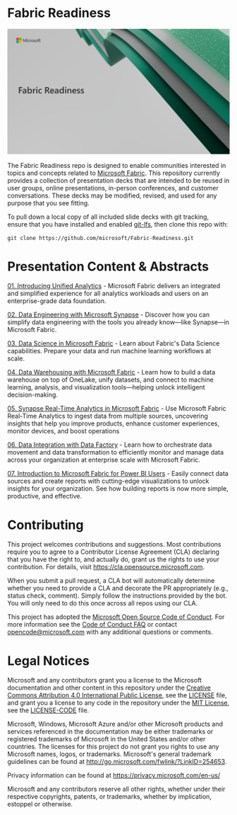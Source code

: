 # Fabric Readiness

![logo](./assets/logo.png)

The Fabric Readiness repo is designed to enable communities interested in topics and concepts related to [Microsoft Fabric](https://www.microsoft.com/en/microsoft-fabric/).  This repository currently provides a collection of presentation decks that are intended to be reused in user groups, online presentations, in-person conferences, and customer conversations.  These decks may be modified, revised, and used for any purpose that you see fitting.

To pull down a local copy of all included slide decks with git tracking, ensure that you have installed and enabled [git-lfs](https://git-lfs.com/), then clone this repo with:

```
git clone https://github.com/microsoft/Fabric-Readiness.git
```

# Presentation Content & Abstracts

[01. Introducing Unified Analytics](./presentations/01.%20Introducing%20Unified%20Analytics.pptx) - Microsoft Fabric delivers an integrated and simplified experience for all analytics workloads and users on an enterprise-grade data foundation.

[02. Data Engineering with Microsoft Synapse](./presentations/02.%20Data%20Engineering%20with%20Microsoft%20Synapse.pptx) - Discover how you can simplify data engineering with the tools you already know—like Synapse—in Microsoft Fabric.

[03. Data Science in Microsoft Fabric](./presentations/03.%20Data%20Science%20in%20Microsoft%20Fabric.pptx) - Learn about Fabric's Data Science capabilities. Prepare your data and run machine learning workflows at scale.

[04. Data Warehousing with Microsoft Fabric](./presentations/04.%20Data%20Warehousing%20with%20Microsoft%20Fabric.pptx) - Learn how to build a data warehouse on top of OneLake, unify datasets, and connect to machine learning, analysis, and visualization tools—helping unlock intelligent decision-making.

[05. Synapse Real-Time Analytics in Microsoft Fabric](/presentations/05.%20Synapse%20Real-Time%20Analytics%20in%20Microsoft%20Fabric.pptx) - Use Microsoft Fabric Real-Time Analytics to ingest data from multiple sources, uncovering insights that help you improve products, enhance customer experiences, monitor devices, and boost operations

[06. Data Integration with Data Factory](./presentations/06.%20Data%20Integration%20with%20Data%20Factory.pptx) - Learn how to orchestrate data movement and data transformation to efficiently monitor and manage data across your organization at enterprise scale with Microsoft Fabric.

[07. Introduction to Microsoft Fabric for Power BI Users](./presentations/07.%20Introduction%20to%20Microsoft%20Fabric%20for%20Power%20BI%20Users.pptx) - Easily connect data sources and create reports with cutting-edge visualizations to unlock insights for your organization. See how building reports is now more simple, productive, and effective.

# Contributing

This project welcomes contributions and suggestions.  Most contributions require you to agree to a
Contributor License Agreement (CLA) declaring that you have the right to, and actually do, grant us
the rights to use your contribution. For details, visit https://cla.opensource.microsoft.com.

When you submit a pull request, a CLA bot will automatically determine whether you need to provide
a CLA and decorate the PR appropriately (e.g., status check, comment). Simply follow the instructions
provided by the bot. You will only need to do this once across all repos using our CLA.

This project has adopted the [Microsoft Open Source Code of Conduct](https://opensource.microsoft.com/codeofconduct/).
For more information see the [Code of Conduct FAQ](https://opensource.microsoft.com/codeofconduct/faq/) or
contact [opencode@microsoft.com](mailto:opencode@microsoft.com) with any additional questions or comments.

# Legal Notices

Microsoft and any contributors grant you a license to the Microsoft documentation and other content
in this repository under the [Creative Commons Attribution 4.0 International Public License](https://creativecommons.org/licenses/by/4.0/legalcode),
see the [LICENSE](LICENSE) file, and grant you a license to any code in the repository under the [MIT License](https://opensource.org/licenses/MIT), see the
[LICENSE-CODE](LICENSE-CODE) file.

Microsoft, Windows, Microsoft Azure and/or other Microsoft products and services referenced in the documentation
may be either trademarks or registered trademarks of Microsoft in the United States and/or other countries.
The licenses for this project do not grant you rights to use any Microsoft names, logos, or trademarks.
Microsoft's general trademark guidelines can be found at http://go.microsoft.com/fwlink/?LinkID=254653.

Privacy information can be found at https://privacy.microsoft.com/en-us/

Microsoft and any contributors reserve all other rights, whether under their respective copyrights, patents,
or trademarks, whether by implication, estoppel or otherwise.
